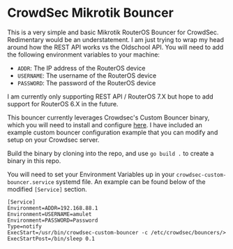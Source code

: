 # CrowdSec Mikrotik Bouncer

This is a very simple and basic Mikrotik RouterOS Bouncer for CrowdSec. Redimentary would be an understatement. I am just trying to wrap my head around how the REST API works vs the Oldschool API. You will need to add the following environment variables to your machine:

* `ADDR`: The IP address of the RouterOS device
* `USERNAME`: The username of the RouterOS device
* `PASSWORD`: The password of the RouterOS device

I am currently only supporting REST API / RouterOS 7.X but hope to add support for RouterOS 6.X in the future.

This bouncer currently leverages Crowdsec's Custom Bouncer binary, which you will need to install and configure [here](https://docs.crowdsec.net/docs/bouncers/custom/). I have included an example custom bouncer configuration example that you can modify and setup on your Crowdsec server.

Build the binary by cloning into the repo, and use `go build .` to create a binary in this repo. 

You will need to set your Environment Variables up in your `crowdsec-custom-bouncer.service` systemd file. An example can be found below of the modified `[Service]` section.

```
[Service]
Environment=ADDR=192.168.88.1
Environment=USERNAME=amulet
Environment=PASSWORD=Password
Type=notify
ExecStart=/usr/bin/crowdsec-custom-bouncer -c /etc/crowdsec/bouncers/>
ExecStartPost=/bin/sleep 0.1
```
